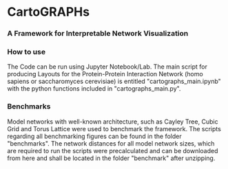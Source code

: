 # CartoGRAPHs
### A Framework for Interpretable Network Visualization


### **How to use**

The Code can be run using Jupyter Notebook/Lab. The main script for producing Layouts for the Protein-Protein Interaction Network (homo sapiens or saccharomyces cerevisiae) is entitled "cartographs_main.ipynb" with the python functions included in "cartographs_main.py". 

### **Benchmarks** 

Model networks with well-known architecture, such as Cayley Tree, Cubic Grid and Torus Lattice were used to benchmark the framework. The scripts regarding all benchmarking figures can be found in the folder "benchmarks". The network distances for all model network sizes, which are required to run the scripts were precalculated and can be downloaded from here and shall be located in the folder "benchmark" after unzipping.  

